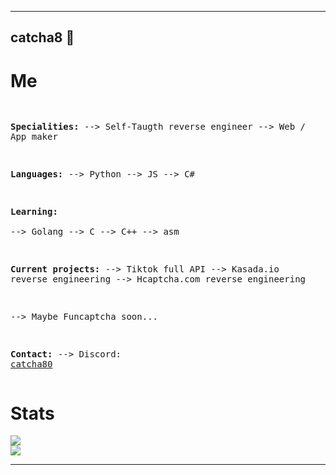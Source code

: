 <hr>

## catcha8 👋

<div>
<h1><b>Me</b></h1>
<pre>



  <b>Specialities:</b>
  --> Self-Taugth reverse engineer
  --> Web / App maker

  <b>Languages:</b> 
    --> Python
    --> JS 
    --> C#
  
  <b>Learning:</b>  
    --> Golang
    --> C
    --> C++ 
    --> asm

<b>Current projects:</b> 
  --> Tiktok full API
  --> Kasada.io reverse engineering
  --> Hcaptcha.com reverse engineering
  
  --> Maybe Funcaptcha soon... 

<b>Contact:</b> 
  --> Discord: <a href="https://discord.com/invite/hktVzrff54">catcha80</a> 
</pre>
</div>
  
<div>
<h1><b>Stats</b></h1>
<img src="https://github-readme-stats.vercel.app/api?username=catcha8&&show_icons=true&title_color=ffffff&icon_color=bb2acf&text_color=daf7dc&bg_color=151515"><br>
<img src="http://github-readme-streak-stats.herokuapp.com?user=catcha8&theme=dark&date_format=j%20M%5B%20Y%5D&currStreakNum=EEFCFF&background=000000&stroke=0105DD&border=FFFFFF&ring=0A0DDD&fire=FFFFFF&sideNums=A781DD&currStreakLabel=50D2DD&sideLabels=5983DD&dates=FFFFFF"><br>
</div>

<hr>

